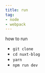 ```yaml
---
title: run
tag:
- node
- webpack
---
```


how to run

- `git clone`
- `cd nuxt-blog`
- `yarn`
- `npm run dev`